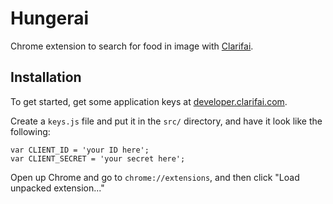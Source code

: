 Hungerai
============

Chrome extension to search for food in image with [Clarifai](http://clarifai.com).


## Installation

To get started, get some application keys at [developer.clarifai.com](http://developer.clarifai.com).

Create a `keys.js` file and put it in the `src/` directory,
and have it look like the following:

```
var CLIENT_ID = 'your ID here';
var CLIENT_SECRET = 'your secret here';
```

Open up Chrome and go to `chrome://extensions`, and then click "Load unpacked extension..."
